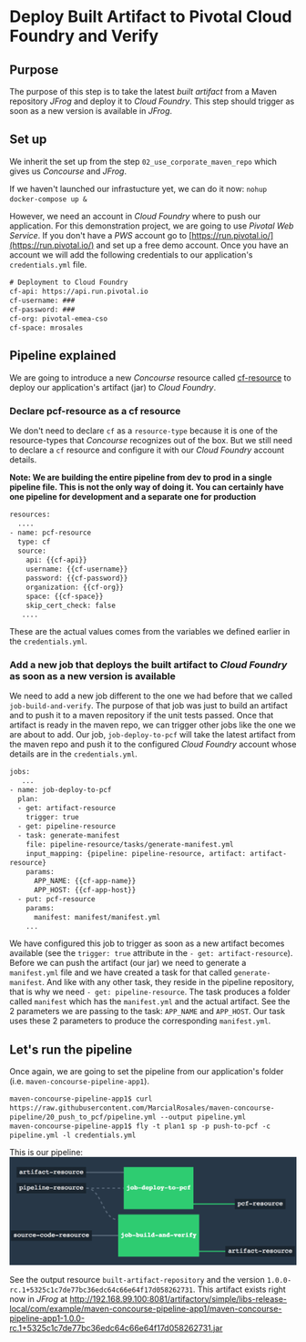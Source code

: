 # Deploy Built Artifact to Pivotal Cloud Foundry and Verify

## Purpose

The purpose of this step is to take the latest *built artifact* from a Maven repository *JFrog* and deploy it to *Cloud Foundry*. This step should trigger as soon as a new version is available in *JFrog*.

## Set up
We inherit the set up from the step `02_use_corporate_maven_repo` which gives us *Concourse* and *JFrog*.

If we haven't launched our infrastucture yet, we can do it now:
`nohup docker-compose up & `

However, we need an account in *Cloud Foundry* where to push our application. For this demonstration project, we are going to use *Pivotal Web Service*. If you don't have a *PWS* account go to [https://run.pivotal.io/](https://run.pivotal.io/) and set up a free demo account. Once you have an account we will add the following credentials to our application's `credentials.yml` file.
```
# Deployment to Cloud Foundry
cf-api: https://api.run.pivotal.io
cf-username: ###  
cf-password: ###
cf-org: pivotal-emea-cso
cf-space: mrosales
```

## Pipeline explained

We are going to introduce a new *Concourse* resource called [cf-resource](https://github.com/concourse/cf-resource) to deploy our application's artifact (jar) to *Cloud Foundry*.

### Declare pcf-resource as a cf resource
We don't need to declare `cf` as a `resource-type` because it is one of the resource-types that *Concourse* recognizes out of the box. But we still need to declare a `cf` resource and configure it with our *Cloud Foundry* account details.

**Note: We are building the entire pipeline from dev to prod in a single pipeline file. This is not the only way of doing it. You can certainly have one pipeline for development and a separate one for production**

```
resources:
  ....
- name: pcf-resource
  type: cf
  source:
    api: {{cf-api}}
    username: {{cf-username}}
    password: {{cf-password}}
    organization: {{cf-org}}
    space: {{cf-space}}
    skip_cert_check: false
   ....
```

These are the actual values comes from the variables we defined earlier in the `credentials.yml`.

### Add a new job that deploys the built artifact to *Cloud Foundry* as soon as a new version is available

We need to add a new job different to the one we had before that we called `job-build-and-verify`. The purpose of that job was just to build an artifact and to push it to a maven repository if the unit tests passed. Once that artifact is ready in the maven repo, we can trigger other jobs like the one we are about to add. Our job, `job-deploy-to-pcf` will take the latest artifact from the maven repo and push it to the configured *Cloud Foundry* account whose details are in the `credentials.yml`.

```
jobs:
   ...
- name: job-deploy-to-pcf
  plan:
  - get: artifact-resource
    trigger: true
  - get: pipeline-resource
  - task: generate-manifest
    file: pipeline-resource/tasks/generate-manifest.yml
    input_mapping: {pipeline: pipeline-resource, artifact: artifact-resource}
    params:
      APP_NAME: {{cf-app-name}}
      APP_HOST: {{cf-app-host}}
  - put: pcf-resource
    params:
      manifest: manifest/manifest.yml
    ...
```

We have configured this job to trigger as soon as a new artifact becomes available (see the `trigger: true` attribute in the `- get: artifact-resource`). Before we can push the artifact (our jar) we need to generate a `manifest.yml` file and we have created a task for that called `generate-manifest`. And like with any other task, they reside in the pipeline repository, that is why we need `- get: pipeline-resource`.  The task produces a folder called `manifest` which has the `manifest.yml` and the actual artifact. See the 2 parameters we are passing to the task: `APP_NAME` and `APP_HOST`. Our task uses these 2 parameters to produce the corresponding `manifest.yml`.


## Let's run the pipeline

Once again, we are going to set the pipeline from our application's folder (i.e. `maven-concourse-pipeline-app1`).
```
maven-concourse-pipeline-app1$ curl https://raw.githubusercontent.com/MarcialRosales/maven-concourse-pipeline/20_push_to_pcf/pipeline.yml --output pipeline.yml
maven-concourse-pipeline-app1$ fly -t plan1 sp -p push-to-pcf -c pipeline.yml -l credentials.yml
```
This is our pipeline:
![Pipeline that builds, deploys to Artifactory and push it to PCF](assets/pipeline5.png)

See the output resource `built-artifact-repository` and the version `1.0.0-rc.1+5325c1c7de77bc36edc64c66e64f17d058262731`. This artifact exists right now in *JFrog* at http://192.168.99.100:8081/artifactory/simple/libs-release-local/com/example/maven-concourse-pipeline-app1/maven-concourse-pipeline-app1-1.0.0-rc.1+5325c1c7de77bc36edc64c66e64f17d058262731.jar
